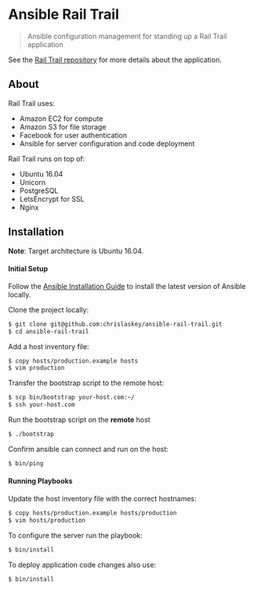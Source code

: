 # Ansible Rail Trail

> Ansible configuration management for standing up a Rail Trail application

See the [Rail Trail repository](https://github.com/chrislaskey/rail-trail) for more details about the application.

## About

Rail Trail uses:

- Amazon EC2 for compute
- Amazon S3 for file storage
- Facebook for user authentication
- Ansible for server configuration and code deployment

Rail Trail runs on top of:

- Ubuntu 16.04
- Unicorn
- PostgreSQL
- LetsEncrypt for SSL
- Nginx

## Installation

**Note**: Target architecture is Ubuntu 16.04.

#### Initial Setup

Follow the [Ansible Installation Guide](https://docs.ansible.com/ansible/intro_installation.html) to install the latest version of Ansible locally.

Clone the project locally:

```bash
$ git clone git@github.com:chrislaskey/ansible-rail-trail.git
$ cd ansible-rail-trail
```

Add a host inventory file:

```bash
$ copy hosts/production.example hosts
$ vim production
```

Transfer the bootstrap script to the remote host:

```bash
$ scp bin/bootstrap your-host.com:~/
$ ssh your-host.com
```

Run the bootstrap script on the **remote** host

```bash
$ ./bootstrap
```

Confirm ansible can connect and run on the host:

```bash
$ bin/ping
```

#### Running Playbooks

Update the host inventory file with the correct hostnames:

```bash
$ copy hosts/production.example hosts/production
$ vim hosts/production
```

To configure the server run the playbook:

```bash
$ bin/install
```

To deploy application code changes also use:

```bash
$ bin/install
```
